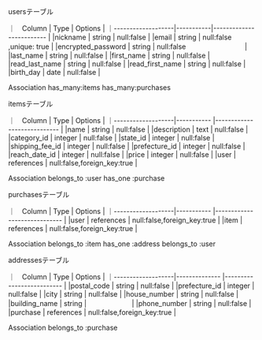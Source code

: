 usersテーブル

｜　Column           |   Type    |     Options              |
｜-------------------|-----------|------------------------- |
|nickname            | string    | null:false               |
|email               | string    | null:false ,unique: true |
|encrypted_password  | string    | null:false 　　　　　　　　 |
|last_name           | string    | null:false               |
|first_name          | string    | null:false               |
|read_last_name      | string    | null:false               |
|read_first_name     | string    | null:false               |
|birth_day           | date      | null:false               |

Association
has_many:items
has_many:purchases


itemsテーブル

｜　Column           |   Type      |     Options                |
｜-------------------|----------- |---------------------------- |
|name                | string     | null:false                  |
|description         | text       | null:false                  |
|category_id         | integer    | null:false                  |
|state_id            | integer    | null:false                  |
|shipping_fee_id     | integer    | null:false                  |
|prefecture_id       | integer    | null:false                  |
|reach_date_id       | integer    | null:false                  |
|price               | integer    | null:false                  |
|user                | references | null:false,foreign_key:true |       

Association
belongs_to :user
has_one :purchase


purchasesテーブル

｜　Column           |   Type      |     Options                  |
｜-------------------|-----------  |----------------------------- |
|user                | references  | null:false,foreign_key:true  |
|item                | references  |  null:false,foreign_key:true |

Association
belongs_to :item
has_one :address
belongs_to :user


addressesテーブル

｜　Column           |   Type        |     Options                 |
｜-------------------|-------------- |--------------------------   |
|postal_code         | string        | null:false                  | 
|prefecture_id       | integer       | null:false                  |
|city                | string        | null:false                  |
|house_number        | string        | null:false                  |
|building_name       | string        | 　　　　　　                  |
|phone_number        | string        | null:false                  |
|purchase            | references    | null:false,foreign_key:true |

Association
belongs_to :purchase
